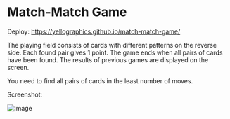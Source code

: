 # Match-Match Game

Deploy: https://yellographics.github.io/match-match-game/

The playing field consists of cards with different patterns on the reverse side. Each found pair gives 1 point. The game ends when all pairs of cards have been found. The results of previous games are displayed on the screen.

You need to find all pairs of cards in the least number of moves.

Screenshot: 

![image](https://user-images.githubusercontent.com/14131906/171406976-05e6bde6-1bf6-436f-bf34-74e503f343e2.png)
